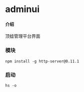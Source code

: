 # adminui

#### 介绍
顶蛙管理平台界面

### 模块
```shell
npm install -g http-server@0.11.1
```
### 启动
```shell
hs -o
```
